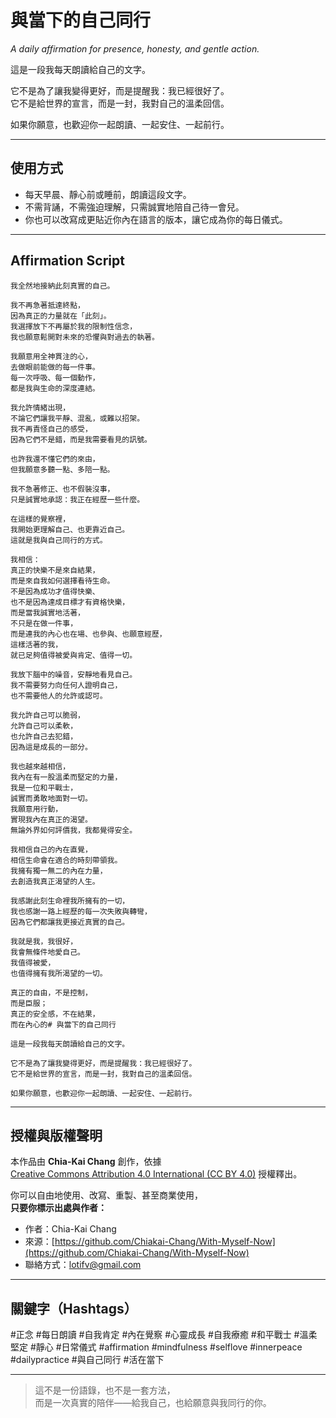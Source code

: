 # 與當下的自己同行  
*A daily affirmation for presence, honesty, and gentle action.*

這是一段我每天朗讀給自己的文字。

它不是為了讓我變得更好，而是提醒我：我已經很好了。  
它不是給世界的宣言，而是一封，我對自己的溫柔回信。

如果你願意，也歡迎你一起朗讀、一起安住、一起前行。

---

## 使用方式

- 每天早晨、靜心前或睡前，朗讀這段文字。
- 不需背誦，不需強迫理解，只需誠實地陪自己待一會兒。
- 你也可以改寫成更貼近你內在語言的版本，讓它成為你的每日儀式。

---

## Affirmation Script

```
我全然地接納此刻真實的自己。

我不再急著抵達終點， 
因為真正的力量就在「此刻」。 
我選擇放下不再屬於我的限制性信念， 
我也願意鬆開對未來的恐懼與對過去的執著。

我願意用全神貫注的心， 
去做眼前能做的每一件事。
每一次呼吸、每一個動作，
都是我與生命的深度連結。

我允許情緒出現，
不論它們讓我平靜、混亂，或難以招架。
我不再責怪自己的感受，
因為它們不是錯，而是我需要看見的訊號。

也許我還不懂它們的來由，
但我願意多聽一點、多陪一點。

我不急著修正、也不假裝沒事，
只是誠實地承認：我正在經歷一些什麼。

在這樣的覺察裡，
我開始更理解自己、也更靠近自己。
這就是我與自己同行的方式。

我相信： 
真正的快樂不是來自結果， 
而是來自我如何選擇看待生命。
不是因為成功才值得快樂、
也不是因為達成目標才有資格快樂， 
而是當我誠實地活著，
不只是在做一件事，
而是連我的內心也在場、也參與、也願意經歷，
這樣活著的我，
就已足夠值得被愛與肯定、值得一切。

我放下腦中的噪音，安靜地看見自己。 
我不需要努力向任何人證明自己， 
也不需要他人的允許或認可。

我允許自己可以脆弱， 
允許自己可以柔軟，
也允許自己去犯錯， 
因為這是成長的一部分。

我也越來越相信，
我內在有一股溫柔而堅定的力量，
我是一位和平戰士， 
誠實而勇敢地面對一切。 
我願意用行動，
實現我內在真正的渴望。 
無論外界如何評價我，我都覺得安全。

我相信自己的內在直覺， 
相信生命會在適合的時刻帶領我。 
我擁有獨一無二的內在力量， 
去創造我真正渴望的人生。

我感謝此刻生命裡我所擁有的一切， 
我也感謝一路上經歷的每一次失敗與轉彎， 
因為它們都讓我更接近真實的自己。

我就是我，我很好， 
我會無條件地愛自己。 
我值得被愛， 
也值得擁有我所渴望的一切。

真正的自由，不是控制， 
而是臣服； 
真正的安全感，不在結果， 
而在內心的# 與當下的自己同行

這是一段我每天朗讀給自己的文字。

它不是為了讓我變得更好，而是提醒我：我已經很好了。  
它不是給世界的宣言，而是一封，我對自己的溫柔回信。

如果你願意，也歡迎你一起朗讀、一起安住、一起前行。
```

---

## 授權與版權聲明

本作品由 **Chia-Kai Chang** 創作，依據  
[Creative Commons Attribution 4.0 International (CC BY 4.0)](https://creativecommons.org/licenses/by/4.0/deed.zh_TW) 授權釋出。

你可以自由地使用、改寫、重製、甚至商業使用，  
**只要你標示出處與作者：**

- 作者：Chia-Kai Chang  
- 來源：[https://github.com/Chiakai-Chang/With-Myself-Now](https://github.com/Chiakai-Chang/With-Myself-Now)  
- 聯絡方式：lotifv@gmail.com

---

## 關鍵字（Hashtags）

#正念 #每日朗讀 #自我肯定 #內在覺察 #心靈成長 #自我療癒
#和平戰士 #溫柔堅定 #靜心 #日常儀式 #affirmation #mindfulness
#selflove #innerpeace #dailypractice #與自己同行 #活在當下

---

> 這不是一份語錄，也不是一套方法，  
> 而是一次真實的陪伴——給我自己，也給願意與我同行的你。
